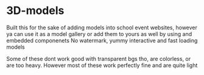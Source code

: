 # 3D-models

Built this for the sake of adding models into school event websites, however ya can use it as a model gallery or add them to yours as well by using <model-viewer> and embedded componenets
No watermark, yummy interactive and fast loading models

Some of these dont work good with transparent bgs tho, are colorless, or are too heavy. However most of these work perfectly fine and are quite light
